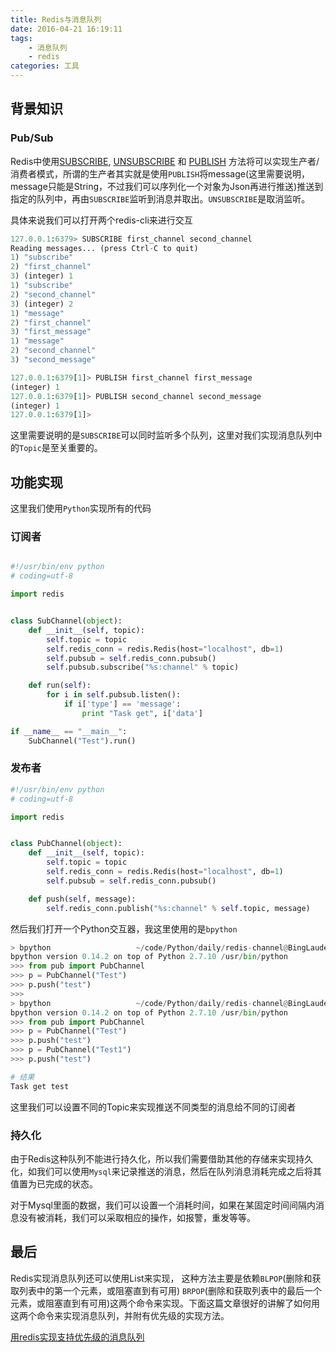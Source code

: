 ```yaml
---
title: Redis与消息队列
date: 2016-04-21 16:19:11
tags:
    - 消息队列
    - redis
categories: 工具
---
```




## 背景知识
### Pub/Sub

Redis中使用[SUBSCRIBE](http://redis.io/commands/subscribe), [UNSUBSCRIBE](http://redis.io/commands/unsubscribe) 和 [PUBLISH](http://redis.io/commands/publish) 方法将可以实现生产者/消费者模式，所谓的生产者其实就是使用`PUBLISH`将message(这里需要说明，message只能是String，不过我们可以序列化一个对象为Json再进行推送)推送到指定的队列中，再由`SUBSCRIBE`监听到消息并取出。`UNSUBSCRIBE`是取消监听。

<!--more-->

具体来说我们可以打开两个redis-cli来进行交互

``` Python
127.0.0.1:6379> SUBSCRIBE first_channel second_channel
Reading messages... (press Ctrl-C to quit)
1) "subscribe"
2) "first_channel"
3) (integer) 1
1) "subscribe"
2) "second_channel"
3) (integer) 2
1) "message"
2) "first_channel"
3) "first_message"
1) "message"
2) "second_channel"
3) "second_message"
```

``` Python
127.0.0.1:6379[1]> PUBLISH first_channel first_message
(integer) 1
127.0.0.1:6379[1]> PUBLISH second_channel second_message
(integer) 1
127.0.0.1:6379[1]>
```

这里需要说明的是`SUBSCRIBE`可以同时监听多个队列，这里对我们实现消息队列中的`Topic`是至关重要的。
## 功能实现

这里我们使用`Python`实现所有的代码
### 订阅者

``` python

#!/usr/bin/env python
# coding=utf-8

import redis


class SubChannel(object):
    def __init__(self, topic):
        self.topic = topic
        self.redis_conn = redis.Redis(host="localhost", db=1)
        self.pubsub = self.redis_conn.pubsub()
        self.pubsub.subscribe("%s:channel" % topic)

    def run(self):
        for i in self.pubsub.listen():
            if i['type'] == 'message':
                print "Task get", i['data']

if __name__ == "__main__":
    SubChannel("Test").run()

```
### 发布者

``` Python
#!/usr/bin/env python
# coding=utf-8

import redis


class PubChannel(object):
    def __init__(self, topic):
        self.topic = topic
        self.redis_conn = redis.Redis(host="localhost", db=1)
        self.pubsub = self.redis_conn.pubsub()

    def push(self, message):
        self.redis_conn.publish("%s:channel" % self.topic, message)

```

然后我们打开一个Python交互器，我这里使用的是`bpython`

``` python
> bpython                   ~/code/Python/daily/redis-channel@BingLaudeMacBook-Pro.local
bpython version 0.14.2 on top of Python 2.7.10 /usr/bin/python
>>> from pub import PubChannel
>>> p = PubChannel("Test")
>>> p.push("test")
>>>
> bpython                   ~/code/Python/daily/redis-channel@BingLaudeMacBook-Pro.local
bpython version 0.14.2 on top of Python 2.7.10 /usr/bin/python
>>> from pub import PubChannel
>>> p = PubChannel("Test")
>>> p.push("test")
>>> p = PubChannel("Test1")
>>> p.push("test")

# 结果
Task get test
```

这里我们可以设置不同的Topic来实现推送不同类型的消息给不同的订阅者
### 持久化

由于Redis这种队列不能进行持久化，所以我们需要借助其他的存储来实现持久化，如我们可以使用`Mysql`来记录推送的消息，然后在队列消息消耗完成之后将其值置为已完成的状态。

对于Mysql里面的数据，我们可以设置一个消耗时间，如果在某固定时间间隔内消息没有被消耗，我们可以采取相应的操作，如报警，重发等等。
## 最后

Redis实现消息队列还可以使用List来实现， 这种方法主要是依赖`BLPOP`(删除和获取列表中的第一个元素，或阻塞直到有可用) `BRPOP`(删除和获取列表中的最后一个元素，或阻塞直到有可用)这两个命令来实现。下面这篇文章很好的讲解了如何用这两个命令来实现消息队列，并附有优先级的实现方法。

[用redis实现支持优先级的消息队列](http://www.cnblogs.com/laozhbook/p/redis_queue.html)
